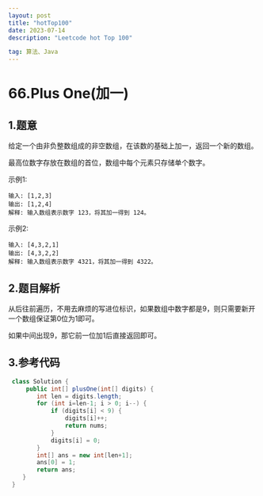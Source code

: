 ```yaml
---
layout: post
title: "hotTop100"
date: 2023-07-14
description: "Leetcode hot Top 100"

tag: 算法、Java
---  
```


# 66.Plus One(加一)

## 1.题意

给定一个由非负整数组成的非空数组，在该数的基础上加一，返回一个新的数组。

最高位数字存放在数组的首位，数组中每个元素只存储单个数字。

示例1:

```
输入: [1,2,3] 
输出: [1,2,4] 
解释: 输入数组表示数字 123，将其加一得到 124。
```

示例2:

```
输入: [4,3,2,1] 
输出: [4,3,2,2] 
解释: 输入数组表示数字 4321，将其加一得到 4322。
```

## 2.题目解析

从后往前遍历，不用去麻烦的写进位标识，如果数组中数字都是9，则只需要新开一个数组保证第0位为1即可。

如果中间出现9，那它前一位加1后直接返回即可。

## 3.参考代码

```java
 class Solution {
     public int[] plusOne(int[] digits) {
        int len = digits.length;
        for (int i=len-1; i > 0; i--) {
            if (digits[i] < 9) {
                digits[i]++;
                return nums;
            } 
            digits[i] = 0;
        }
        int[] ans = new int[len+1];
        ans[0] = 1;
        return ans;
    } 
 }
```

